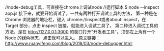 //node-debug工具，可直接在chrome上调试node
//运行脚本
$ node --inspect app.js
接下来，就要开始调试了。一共有两种打开调试工具的方法，
第一种是在 Chrome 浏览器的地址栏，键入 chrome://inspect或者about:inspect，在 Target 部分，点击 inspect 链接，就能进入调试工具了。
第二种进入调试工具的方法，是在 http://127.0.0.1:3000 的窗口打开"开发者工具"，顶部左上角有一个 Node 的绿色标志，点击就可以进入。
原文链接：http://www.ruanyifeng.com/blog/2018/03/node-debugger.html
